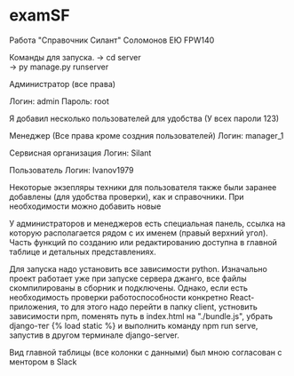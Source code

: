# examSF
Работа "Справочник Силант" Соломонов ЕЮ FPW140

Команды для запуска. 
-> cd server 
<br/>
-> py manage.py runserver 
<br/>

Администратор (все права)

Логин: admin
Пароль: root


Я добавил несколько пользователей для удобства (У всех пароли 123)

Менеджер (Все права кроме создния пользователей)
Логин: manager_1

Сервисная организация
Логин: Silant

Пользователь 
Логин: Ivanov1979 

Некоторые экзепляры техники для пользователя также были заранее добавлены (для удобства проверки), как и справочники. 
При необходимости можно добавить новые 

У администраторов и менеджеров есть специальная панель, ссылка на которую располагается рядом с их именем (правый верхний угол). Часть функций по созданию или редактированию доступна в главной таблице и детальных представлениях. 

Для запуска надо установить все зависимости python. Изначально проект работает уже при запуске сервера джанго, все файлы скомпилированы в сборник и подключены. 
Однако, если есть необходимость проверки работоспособности конкретно React-приложения, то для этого надо перейти в папку client, устновить зависимости npm, поменять путь в index.html на "./bundle.js", убрать django-тег {% load static %} и выполнить команду npm run serve, запустив в другом терминале django-server. 

Вид главной таблицы (все колонки с данными) был мною согласован с ментором в Slack

